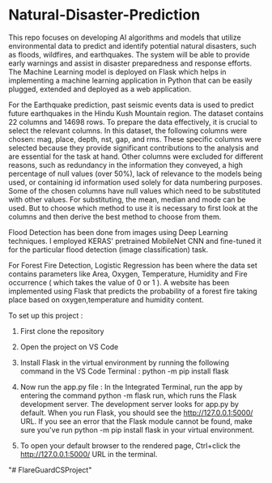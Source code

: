 # Natural-Disaster-Prediction

This repo focuses on developing AI algorithms and models that utilize environmental data to predict and identify potential natural disasters, such as floods, wildfires, and earthquakes. The system will be able to provide early warnings and assist in disaster preparedness and response efforts. The Machine Learning model is deployed on Flask
which helps in implementing a machine learning application in Python that can be easily plugged, extended and deployed as a web application. 

For the Earthquake prediction, past seismic events data is used to predict future earthquakes in the Hindu Kush Mountain region. The dataset contains 22 columns and 14698 rows.
To prepare the data effectively, it is crucial to select the relevant columns. In this dataset, the following columns were chosen: mag, place, depth, nst, gap, and rms. These specific columns were selected because they provide significant contributions to the analysis and are essential for the task at hand. Other columns were excluded for different reasons, such as redundancy in the information they conveyed, a high percentage of null values (over 50%), lack of relevance to the models being used, or containing id information used solely for data numbering purposes. Some of the chosen columns have null values which need to be substituted with other values. For substituting, the mean, median and mode can be used. But to choose which method to use it is necessary to first look at the columns and then derive the best method to choose from them. 

Flood Detection has been done from images using Deep Learning techniques. I employed KERAS' pretrained MobileNet CNN and fine-tuned it for the particular flood detection (image classification) task.

For Forest Fire Detection, Logistic Regression has been where the data set contains parameters like Area, Oxygen, Temperature, Humidity and Fire occurrence ( which takes the value of 0 or 1 ). A website has been implemented using Flask that predicts the probability of a forest fire taking place based on oxygen,temperature and humidity content.

To set up this project :
1) First clone the repository
  
2) Open the project on VS Code
  
3) Install Flask in the virtual environment by running the following command in the VS Code Terminal : python -m pip install flask
  
4) Now run the app.py file :
In the Integrated Terminal, run the app by entering the command python -m flask run, which runs the Flask development server. The development server looks for app.py by default. When you run Flask, you should see the http://127.0.0.1:5000/ URL.
If you see an error that the Flask module cannot be found, make sure you've run python -m pip install flask in your virtual environment. 

6) To open your default browser to the rendered page, Ctrl+click the http://127.0.0.1:5000/ URL in the terminal.


"# FlareGuardCSProject" 

